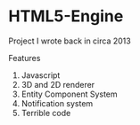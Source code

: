 # HTML5-Engine
Project I wrote back in circa 2013

Features
1. Javascript
2. 3D and 2D renderer
3. Entity Component System
4. Notification system
5. Terrible code

